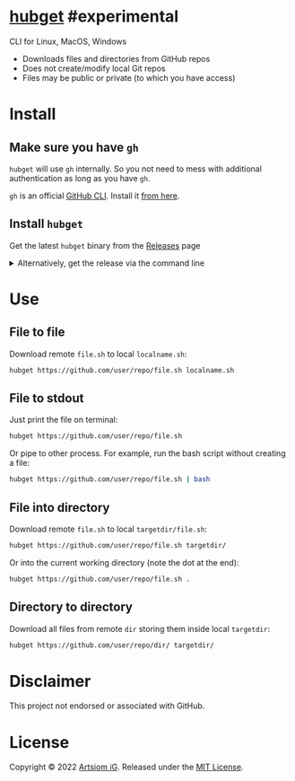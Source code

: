 # [hubget](https://github.com/rtmigo/hubget) #experimental  

CLI for Linux, MacOS, Windows

* Downloads files and directories from GitHub repos
* Does not create/modify local Git repos
* Files may be public or private (to which you have access)



# Install

## Make sure you have `gh`

`hubget` will use `gh` internally. So you not need to mess with additional
authentication as long as you have `gh`.

`gh` is an official [GitHub CLI](https://cli.github.com/). Install it [from
here](https://github.com/cli/cli#installation).

## Install `hubget`

Get the latest `hubget` binary from the
[Releases](https://github.com/rtmigo/hubget/releases) page


<details><summary>Alternatively, get the release via the command line</summary>

### Linux

```bash
# download and extract to current working directory
wget -c -O - \
  https://github.com/rtmigo/hubget/releases/latest/download/hubget_linux_amd64.tgz \
  | tar -xz

# check it runs
./hubget --version

# maybe move to some directory in your $PATH
mv -v ./hubget "$HOME/.local/bin/"
```
</details>

# Use

## File to file

Download remote `file.sh` to local `localname.sh`:

```bash
hubget https://github.com/user/repo/file.sh localname.sh
```

## File to stdout

Just print the file on terminal:

```bash
hubget https://github.com/user/repo/file.sh
```

Or pipe to other process. For example, run the bash script without
creating a file:

```bash
hubget https://github.com/user/repo/file.sh | bash
```

## File into directory

Download remote `file.sh` to local `targetdir/file.sh`:

```bash
hubget https://github.com/user/repo/file.sh targetdir/
```

Or into the current working directory (note the dot at the end):

```bash
hubget https://github.com/user/repo/file.sh .
```

## Directory to directory

Download all files from remote `dir` storing them inside local `targetdir`:

```bash
hubget https://github.com/user/repo/dir/ targetdir/
```

# Disclaimer

This project not endorsed or associated with GitHub.

# License

Copyright © 2022 [Artsiom iG](https://github.com/rtmigo).
Released under the [MIT License](LICENSE).

